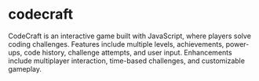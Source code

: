 # codecraft
CodeCraft is an interactive game built with JavaScript, where players solve coding challenges. Features include multiple levels, achievements, power-ups, code history, challenge attempts, and user input. Enhancements include multiplayer interaction, time-based challenges, and customizable gameplay.
